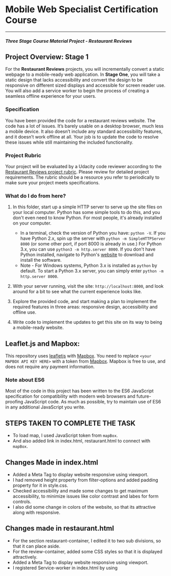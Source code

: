 # Mobile Web Specialist Certification Course
---
#### _Three Stage Course Material Project - Restaurant Reviews_

## Project Overview: Stage 1

For the **Restaurant Reviews** projects, you will incrementally convert a static webpage to a mobile-ready web application. In **Stage One**, you will take a static design that lacks accessibility and convert the design to be responsive on different sized displays and accessible for screen reader use. You will also add a service worker to begin the process of creating a seamless offline experience for your users.

### Specification

You have been provided the code for a restaurant reviews website. The code has a lot of issues. It’s barely usable on a desktop browser, much less a mobile device. It also doesn’t include any standard accessibility features, and it doesn’t work offline at all. Your job is to update the code to resolve these issues while still maintaining the included functionality.

### Project Rubric

Your project will be evaluated by a Udacity code reviewer according to the [Restaurant Reviews project rubric](https://review.udacity.com/#!/rubrics/1090/view). Please review for detailed project requirements. The rubric should be a resource you refer to periodically to make sure your project meets specifications.

### What do I do from here?

1. In this folder, start up a simple HTTP server to serve up the site files on your local computer. Python has some simple tools to do this, and you don't even need to know Python. For most people, it's already installed on your computer.

    * In a terminal, check the version of Python you have: `python -V`. If you have Python 2.x, spin up the server with `python -m SimpleHTTPServer 8000` (or some other port, if port 8000 is already in use.) For Python 3.x, you can use `python3 -m http.server 8000`. If you don't have Python installed, navigate to Python's [website](https://www.python.org/) to download and install the software.
   * Note -  For Windows systems, Python 3.x is installed as `python` by default. To start a Python 3.x server, you can simply enter `python -m http.server 8000`.
2. With your server running, visit the site: `http://localhost:8000`, and look around for a bit to see what the current experience looks like.
3. Explore the provided code, and start making a plan to implement the required features in three areas: responsive design, accessibility and offline use.
4. Write code to implement the updates to get this site on its way to being a mobile-ready website.

## Leaflet.js and Mapbox:

This repository uses [leafletjs](https://leafletjs.com/) with [Mapbox](https://www.mapbox.com/). You need to replace `<your MAPBOX API KEY HERE>` with a token from [Mapbox](https://www.mapbox.com/). Mapbox is free to use, and does not require any payment information.

### Note about ES6

Most of the code in this project has been written to the ES6 JavaScript specification for compatibility with modern web browsers and future-proofing JavaScript code. As much as possible, try to maintain use of ES6 in any additional JavaScript you write.
## STEPS TAKEN TO COMPLETE THE TASK
+ To load map, I used JavaScript token from `mapBox`.
+ And also added link in index.html, restaurant.html to connect with `mapBox`.
## Changes Made in index.html
+ Added a Meta Tag to display website responsive using viewport.
+ I had removed height property from filter-options and added padding property for it in style.css.
+ Checked accessibility and made some changes to get maximum accessibility, to minimize issues like color contrast and labes for form controls.
+ I also did some change in colors of the website, so that its attractive along with responsive.
## Changes made in restaurant.html
+ For the section restaurant-container, I edited it to two sub divisions, so that it can place aside.
+ For the review-container, added some CSS styles so that it is displayed attractively.
+ Added a Meta Tag to display website responsive using viewport.
+ I registered Service-worker in index.html by using <script> tags and given path of `serviceWorker` ( sw.js ).
+ Created `manifest.json` file with few properties and also compressed images with `flexable` sizes. Included the images paths in `manifest.json` file.
+ I had manipulated the code in dbhelper.js to work with any server. Committed the `url` with port and assigned direct path,
**NOTE** : I run this project using PYTHON SERVER, we can also run this project using 200 OK server, for that we need to implement some changes in dbhelper.js.

**NOTE** : This webpages is responsive for DESKTOP, MOBILE, Tablet Mode.
## Feeling at the end of project.
+ This project help me to learn `serviceWorker` concept, which is very helpful for us to run a application
+ I am really amazed of the how the working of project, so that I get to know the real world application usage of products.
+ I am very thankful to **UDACITY TEAM**, for giving me this opportunity to learn this challenging platform.
